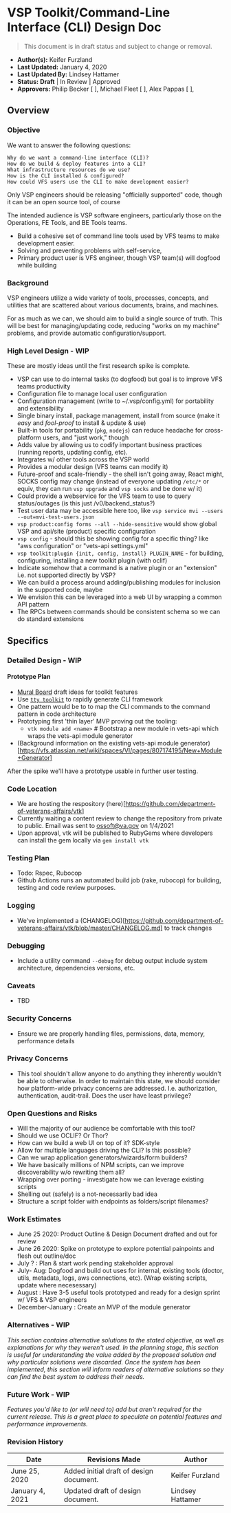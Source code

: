 # VSP Toolkit/Command-Line Interface (CLI) Design Doc

> This document is in draft status and subject to change or removal.

- **Author(s):** Keifer Furzland
- **Last Updated:** January 4, 2020
- **Last Updated By:** Lindsey Hattamer
- **Status:** **Draft** | In Review | Approved
- **Approvers:** Philip Becker \[ ], Michael Fleet \[ \], Alex Pappas \[ \],

## Overview
### Objective

We want to answer the following questions:

    Why do we want a command-line interface (CLI)?
    How do we build & deploy features into a CLI?
    What infrastructure resources do we use?
    How is the CLI installed & configured?
    How could VFS users use the CLI to make development easier?

Only VSP engineers should be releasing "officially supported" code, though it can be an open source tool, of course

The intended audience is VSP software engineers, particularly those on the Operations, FE Tools, and BE Tools teams.

- Build a cohesive set of command line tools used by VFS teams to make development easier.
- Solving and preventing problems with self-service,
- Primary product user is VFS engineer, though VSP team(s) will dogfood while building


### Background

VSP engineers utilize a wide variety of tools, processes, concepts, and utilities that are scattered about various documents, brains, and
machines.

For as much as we can, we should aim to build a single source of truth. This will be best for managing/updating code,
reducing "works on my machine" problems, and provide automatic configuration/support.

### High Level Design - WIP

These are mostly ideas until the first research spike is complete.

- VSP can use to do internal tasks (to dogfood) but goal is to improve VFS teams productivity
- Configuration file to manage local user configuration
- Configuration management (write to ~/.vsp/config.yml) for portability and extensibility
- Single binary install, package management, install from source (make it *easy* and *fool-proof* to install & update &
    use)
- Built-in tools for portability (`pkg`, `nodejs`) can reduce headache for cross-platform users, and "just work," though
- Adds value by allowing us to codify important business practices (running reports, updating config, etc).
- Integrates w/ other tools across the VSP world
- Provides a modular design (VFS teams can modify it)
- Future-proof and scale-friendly - the shell isn't going away, React might, SOCKS config may change (instead of
    everyone updating `/etc/*` or equiv, they can run `vsp upgrade` and `vsp socks` and be done w/ it)
- Could provide a webservice for the VFS team to use to query status/outages (is this just /v0/backend_status?)
- Test user data may be accessible here too, like `vsp service mvi --users --out=mvi-test-users.json`
- `vsp product:config forms --all --hide-sensitive` would show global VSP and api/site (product) specific configuration
- `vsp config` - should this be showing config for a specific thing? like "aws configuration" or "vets-api settings.yml"
- `vsp toolkit:plugin {init, config, install} PLUGIN_NAME` - for building, configuring, installing a new toolkit plugin (with oclif)
- Indicate somehow that a command is a native plugin or an "extension" i.e. not supported directly by VSP?
- We can build a process around adding/publishing modules for inclusion in the supported code, maybe
- We envision this can be leveraged into a web UI by wrapping a common API pattern
- The RPCs between commands should be consistent schema so we can do standard extensions


## Specifics

### Detailed Design - WIP

#### Prototype Plan
- [Mural Board](https://app.mural.co/t/adhocvetsgov9623/m/adhocvetsgov9623/1604947756984/d77c41459435b8336a7b7b01b7d5a4ee015f022f) draft ideas for toolkit features 
- Use [`tty toolkit`](https://github.com/piotrmurach/tty) to rapidly generate CLI framework
- One pattern would be to to map the CLI commands to the command pattern in code architecture
- Prototyping first 'thin layer' MVP proving out the tooling:
  - `vtk module add <name>` # Bootstrap a new module in vets-api which wraps the vets-api module generator
- (Background information on the existing vets-api module generator)[https://vfs.atlassian.net/wiki/spaces/VI/pages/807174195/New+Module+Generator]

After the spike we'll have a prototype usable in further user testing.

### Code Location

- We are hosting the respository (here)[https://github.com/department-of-veterans-affairs/vtk]
- Currently waiting a content review to change the repository from private to public. Email was sent to ossoft@va.gov on 1/4/2021
- Upon approval, vtk will be published to RubyGems where developers can install the gem locally via `gem install vtk`

### Testing Plan

- Todo: Rspec, Rubocop 
- Github Actions runs an automated build job (rake, rubocop) for building, testing and code review purposes. 

### Logging

- We've implemented a (CHANGELOG)[https://github.com/department-of-veterans-affairs/vtk/blob/master/CHANGELOG.md] to track changes

### Debugging

- Include a utility command `--debug` for debug output include system architecture, dependencies versions, etc.

### Caveats

- TBD

### Security Concerns

- Ensure we are properly handling files, permissions, data, memory, performance details

### Privacy Concerns

- This tool shouldn't allow anyone to do anything they inherently wouldn't be able to otherwise. In order to maintain
    this state, we should consider how platform-wide privacy concerns are addressed. I.e. authorization, authentication,
    audit-trail. Does the user have least privilege?

### Open Questions and Risks

- Will the majority of our audience be comfortable with this tool?
- Should we use OCLIF? Or Thor?
- How can we build a web UI on top of it? SDK-style
- Allow for multiple languages driving the CLI? Is this possible?
- Can we wrap application generators/wizards/form builders?
- We have basically millions of NPM scripts, can we improve discoverability w/o rewriting them all?
- Wrapping over porting - investigate how we can leverage existing scripts
- Shelling out (safely) is a not-necessarily bad idea
- Structure a script folder with endpoints as folders/script filenames?

### Work Estimates
- June 25 2020: Product Outline & Design Document drafted and out for review
- June 26 2020: Spike on prototype to explore potential painpoints and flesh out outline/doc
- July ? : Plan & start work pending stakeholder approval
- July- Aug: Dogfood and build out uses for internal, existing tools (doctor, utils, metadata, logs, aws connections,
    etc). (Wrap existing scripts, update where necesessary)
- August : Have 3-5 useful tools prototyped and ready for a design sprint w/ VFS & VSP engineers
- December-January : Create an MVP of the module generator 

### Alternatives - WIP
_This section contains alternative solutions to the stated objective, as well as explanations for why they weren't used. In the planning stage, this section is useful for understanding the value added by the proposed solution and why particular solutions were discarded. Once the system has been implemented, this section will inform readers of alternative solutions so they can find the best system to address their needs._

### Future Work - WIP
_Features you'd like to (or will need to) add but aren't required for the current release. This is a great place to speculate on potential features and performance improvements._

### Revision History

Date | Revisions Made | Author
-----|----------------|--------
June 25, 2020   | Added initial draft of design document. | Keifer Furzland
January 4, 2021 | Updated draft of design document.       | Lindsey Hattamer
